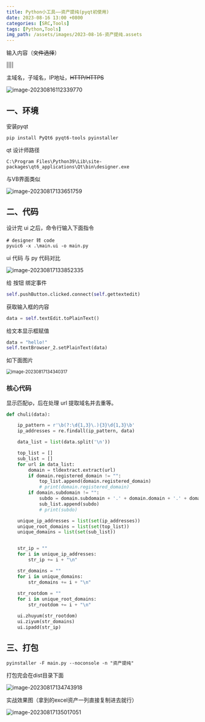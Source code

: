 ```yaml
---
title: Python小工具——资产提纯(pyqt初使用)
date: 2023-08-16 13:00 +0800
categories: [SRC,Tools]
tags: [Python,Tools]
img_path: /assets/images/2023-08-16-资产提纯.assets
---
```


输入内容（~~文件选择~~）

||||

主域名，子域名，IP地址，~~HTTP/HTTPS~~

![image-20230816112339770](/image-20230816112339770.png)

## 一、环境

安装pyqt

```
pip install PyQt6 pyqt6-tools pyinstaller
```

qt 设计师路径

```
C:\Program Files\Python39\Lib\site-packages\qt6_applications\Qt\bin\designer.exe
```

与VB界面类似

![image-20230817133651759](/image-20230817133651759.png)

## 二、代码

设计完 ui 之后，命令行输入下面指令

```
# designer 转 code
pyuic6 -x .\main.ui -o main.py
```

ui 代码 与 py 代码对比

![image-20230817133852335](/image-20230817133852335.png)

给 按钮 绑定事件

```python
self.pushButton.clicked.connect(self.gettextedit)
```

获取输入框的内容

```python
data = self.textEdit.toPlainText()
```

给文本显示框赋值

```python
data = "hello!"
self.textBrowser_2.setPlainText(data)
```

如下面图片

<img src="/image-20230817134340317.png" alt="image-20230817134340317" style="zoom:80%;" />



### 核心代码

显示匹配ip，后在处理 url 提取域名并去重等。

```python
def chuli(data):

    ip_pattern = r'\b(?:\d{1,3}\.){3}\d{1,3}\b'
    ip_addresses = re.findall(ip_pattern, data)

    data_list = list(data.split('\n'))

    top_list = []
    sub_list = []
    for url in data_list:
        domain = tldextract.extract(url)
        if domain.registered_domain != "":
            top_list.append(domain.registered_domain)
            # print(domain.registered_domain)
        if domain.subdomain != "":
            subdo = domain.subdomain + '.' + domain.domain + '.' + domain.suffix
            sub_list.append(subdo)
            # print(subdo)

    unique_ip_addresses = list(set(ip_addresses))
    unique_root_domains = list(set(top_list))
    unique_domains = list(set(sub_list))


    str_ip = ""
    for i in unique_ip_addresses:
        str_ip += i + "\n"

    str_domains = ""
    for i in unique_domains:
        str_domains += i + "\n"
    
    str_rootdom = ""
    for i in unique_root_domains:
        str_rootdom += i + "\n"

    ui.zhuyum(str_rootdom)
    ui.ziyum(str_domains)
    ui.ipadd(str_ip)
```



## 三、打包

```
pyinstaller -F main.py --noconsole -n "资产提纯"
```

打包完会在dist目录下面

![image-20230817134743918](/image-20230817134743918.png)

实战效果图（拿到的excel资产一列直接复制进去就行）

![image-20230817135017051](/image-20230817135017051.png)